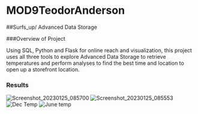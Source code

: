 # MOD9TeodorAnderson
##Surfs_up/ Advanced Data Storage

###Overview of Project

Using SQL, Python and Flask for online reach and visualization, this project uses all three tools to explore Advanced Data Storage to retrieve temperatures and perform analyses to find the best time and location to open up a storefront location. 



### Results 
![Screenshot_20230125_085700](https://user-images.githubusercontent.com/116928193/214762143-e11a35f4-f189-4f0b-882d-95a7f788cfba.png)
![Screenshot_20230125_085553](https://user-images.githubusercontent.com/116928193/214762154-fef7d034-89eb-4b7b-bb0f-69e8b0baedc0.png)
![Dec Temp](https://user-images.githubusercontent.com/116928193/214760419-4f94db22-cd1e-48d4-b33c-bea2edd988c5.png)
![June temp](https://user-images.githubusercontent.com/116928193/214760424-871882f1-e33b-4bb4-8d85-a01dab78c3a3.png)
